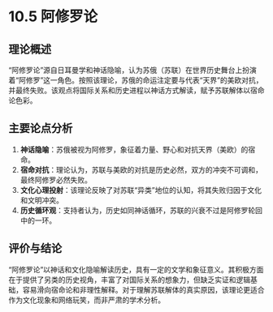 # 10.5 阿修罗论

## 理论概述
“阿修罗论”源自日耳曼学和神话隐喻，认为苏俄（苏联）在世界历史舞台上扮演着“阿修罗”这一角色。按照该理论，苏俄的命运注定要与代表“天界”的美欧对抗，并最终失败。该观点将国际关系和历史进程以神话方式解读，赋予苏联解体以宿命论色彩。

## 主要论点分析
1. **神话隐喻**：苏俄被视为阿修罗，象征着力量、野心和对抗天界（美欧）的宿命。
2. **宿命对抗**：理论认为，苏联与美欧的对抗是历史必然，双方的冲突不可调和，最终阿修罗必然失败。
3. **文化心理投射**：该理论反映了对苏联“异类”地位的认知，将其失败归因于文化和文明冲突。
4. **历史循环观**：支持者认为，历史如同神话循环，苏联的兴衰不过是阿修罗轮回中的一环。

## 评价与结论
“阿修罗论”以神话和文化隐喻解读历史，具有一定的文学和象征意义。其积极方面在于提供了另类的历史视角，丰富了对国际关系的想象力，但缺乏实证和逻辑基础，容易滑向宿命论和非理性解释。对于理解苏联解体的真实原因，该理论更适合作为文化现象和网络玩笑，而非严肃的学术分析。